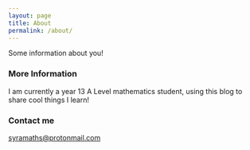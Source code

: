 ```yaml
---
layout: page
title: About
permalink: /about/
---
```


Some information about you!

### More Information

I am currently a year 13 A Level mathematics student, using this blog to share cool things I learn!

### Contact me

[syramaths@protonmail.com](mailto:syramaths@protonmail.com)

